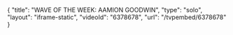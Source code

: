 {
    "title": "WAVE OF THE WEEK: AAMION GOODWIN",
    "type": "solo",
    "layout": "iframe-static",
    "videoId": "6378678",
    "url": "\/tvpembed\/6378678"
}